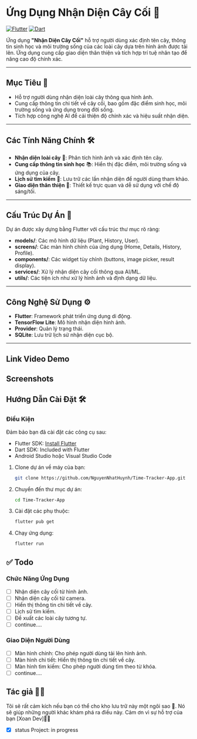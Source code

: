 # Ứng Dụng Nhận Diện Cây Cối 🌿  
[![Flutter](https://img.shields.io/badge/Flutter-Framework-blue)](https://flutter.dev/) [![Dart](https://img.shields.io/badge/Dart-Language-blue)](https://dart.dev/)

Ứng dụng **"Nhận Diện Cây Cối"** hỗ trợ người dùng xác định tên cây, thông tin sinh học và môi trường sống của các loài cây dựa trên hình ảnh được tải lên. Ứng dụng cung cấp giao diện thân thiện và tích hợp trí tuệ nhân tạo để nâng cao độ chính xác.

---

## Mục Tiêu 🎯  
- Hỗ trợ người dùng nhận diện loài cây thông qua hình ảnh.  
- Cung cấp thông tin chi tiết về cây cối, bao gồm đặc điểm sinh học, môi trường sống và ứng dụng trong đời sống.  
- Tích hợp công nghệ AI để cải thiện độ chính xác và hiệu suất nhận diện.

---

## Các Tính Năng Chính 🛠️  
- **Nhận diện loài cây** 🌳: Phân tích hình ảnh và xác định tên cây.  
- **Cung cấp thông tin sinh học** 📚: Hiển thị đặc điểm, môi trường sống và ứng dụng của cây.  
- **Lịch sử tìm kiếm** 📜: Lưu trữ các lần nhận diện để người dùng tham khảo.  
- **Giao diện thân thiện** 🎨: Thiết kế trực quan và dễ sử dụng với chế độ sáng/tối.  

---

## Cấu Trúc Dự Án 📁  
Dự án được xây dựng bằng Flutter với cấu trúc thư mục rõ ràng:  
- **models/**: Các mô hình dữ liệu (Plant, History, User).  
- **screens/**: Các màn hình chính của ứng dụng (Home, Details, History, Profile).  
- **components/**: Các widget tùy chỉnh (buttons, image picker, result display).  
- **services/**: Xử lý nhận diện cây cối thông qua AI/ML.  
- **utils/**: Các tiện ích như xử lý hình ảnh và định dạng dữ liệu.  

---

## Công Nghệ Sử Dụng ⚙️  
- **Flutter**: Framework phát triển ứng dụng di động.  
- **TensorFlow Lite**: Mô hình nhận diện hình ảnh.  
- **Provider**: Quản lý trạng thái.  
- **SQLite**: Lưu trữ lịch sử nhận diện cục bộ.  

---

## Link Video Demo
<!-- [Link Video Youtube](#) -->

## Screenshots
<!-- <img src="https://imgur.com/6ul7DYt.png" alt="Banner" style="width: 100%; height: auto; object-fit: cover; border-radius: 8px; box-shadow: 0 4px 8px rgba(0, 0, 0, 0.2);">
<div style="display: flex; flex-wrap: wrap; gap: 20px; justify-content: center;">
    <img src="https://imgur.com/xYwl2e7.png" alt="Image 1" style="width: 48%; height: auto; object-fit: cover; border-radius: 8px; box-shadow: 0 4px 8px rgba(0, 0, 0, 0.2);">
    <img src="https://imgur.com/ZFZBi6f.png" alt="Image 2" style="width: 48%; height: auto; object-fit: cover; border-radius: 8px; box-shadow: 0 4px 8px rgba(0, 0, 0, 0.2);">
    <img src="https://imgur.com/zDW6sva.png" alt="Image 3" style="width: 48%; height: auto; object-fit: cover; border-radius: 8px; box-shadow: 0 4px 8px rgba(0, 0, 0, 0.2);">
    <img src="https://imgur.com/xeMopPx.png" alt="Image 4" style="width: 48%; height: auto; object-fit: cover; border-radius: 8px; box-shadow: 0 4px 8px rgba(0, 0, 0, 0.2);">
</div> -->

## Hướng Dẫn Cài Đặt 🛠️  
### Điều Kiện  
Đảm bảo bạn đã cài đặt các công cụ sau:  
- Flutter SDK: [Install Flutter](https://flutter.dev/docs/get-started/install)  
- Dart SDK: Included with Flutter  
- Android Studio hoặc Visual Studio Code  

1. Clone dự án về máy của bạn:
   ```bash
   git clone https://github.com/NguyenNhatHuynh/Time-Tracker-App.git
2. Chuyển đến thư mục dự án:
   ```bash
   cd Time-Tracker-App
3. Cài đặt các phụ thuộc:
   ```bash
   flutter pub get
4. Chạy ứng dụng:
   ```bash
   flutter run

## ✅ Todo
### Chức Năng Ứng Dụng
- [ ] Nhận diện cây cối từ hình ảnh.
- [ ] Nhận diện cây cối từ camera.
- [ ] Hiển thị thông tin chi tiết về cây.
- [ ] Lịch sử tìm kiếm.
- [ ] Đề xuất các loài cây tương tự.
- [ ] continue....

### Giao Diện Người Dùng
- [ ] Màn hình chính: Cho phép người dùng tải lên hình ảnh.
- [ ] Màn hình chi tiết: Hiển thị thông tin chi tiết về cây.
- [ ] Màn hình tìm kiếm: Cho phép người dùng tìm theo từ khóa.
- [ ] continue....
      
## Tác giả 👨‍💻
Tôi sẽ rất cảm kích nếu bạn có thể cho kho lưu trữ này một ngôi sao 🌟. Nó sẽ giúp những người khác khám phá ra điều này. Cảm ơn vì sự hỗ trợ của bạn [Xoan Dev]👨‍💻
- [x] status Project: in progress


